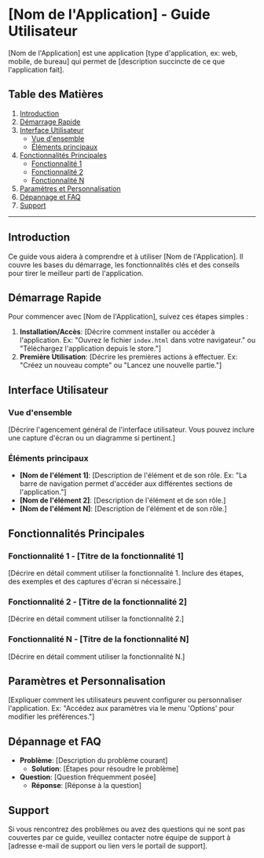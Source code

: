 # [Nom de l'Application] - Guide Utilisateur

[Nom de l'Application] est une application [type d'application, ex: web, mobile, de bureau] qui permet de [description succincte de ce que l'application fait].

## Table des Matières
1.  [Introduction](#introduction)
2.  [Démarrage Rapide](#démarrage-rapide)
3.  [Interface Utilisateur](#interface-utilisateur)
    *   [Vue d'ensemble](#vue-d'ensemble)
    *   [Éléments principaux](#éléments-principaux)
4.  [Fonctionnalités Principales](#fonctionnalités-principales)
    *   [Fonctionnalité 1](#fonctionnalité-1)
    *   [Fonctionnalité 2](#fonctionnalité-2)
    *   [Fonctionnalité N](#fonctionnalité-n)
5.  [Paramètres et Personnalisation](#paramètres-et-personnalisation)
6.  [Dépannage et FAQ](#dépannage-et-faq)
7.  [Support](#support)

---

## Introduction

Ce guide vous aidera à comprendre et à utiliser [Nom de l'Application]. Il couvre les bases du démarrage, les fonctionnalités clés et des conseils pour tirer le meilleur parti de l'application.

## Démarrage Rapide

Pour commencer avec [Nom de l'Application], suivez ces étapes simples :

1.  **Installation/Accès**: [Décrire comment installer ou accéder à l'application. Ex: "Ouvrez le fichier `index.html` dans votre navigateur." ou "Téléchargez l'application depuis le store."]
2.  **Première Utilisation**: [Décrire les premières actions à effectuer. Ex: "Créez un nouveau compte" ou "Lancez une nouvelle partie."]

## Interface Utilisateur

### Vue d'ensemble

[Décrire l'agencement général de l'interface utilisateur. Vous pouvez inclure une capture d'écran ou un diagramme si pertinent.]

### Éléments principaux

*   **[Nom de l'élément 1]**: [Description de l'élément et de son rôle. Ex: "La barre de navigation permet d'accéder aux différentes sections de l'application."]
*   **[Nom de l'élément 2]**: [Description de l'élément et de son rôle.]
*   **[Nom de l'élément N]**: [Description de l'élément et de son rôle.]

## Fonctionnalités Principales

### Fonctionnalité 1 - [Titre de la fonctionnalité 1]

[Décrire en détail comment utiliser la fonctionnalité 1. Inclure des étapes, des exemples et des captures d'écran si nécessaire.]

### Fonctionnalité 2 - [Titre de la fonctionnalité 2]

[Décrire en détail comment utiliser la fonctionnalité 2.]

### Fonctionnalité N - [Titre de la fonctionnalité N]

[Décrire en détail comment utiliser la fonctionnalité N.]

## Paramètres et Personnalisation

[Expliquer comment les utilisateurs peuvent configurer ou personnaliser l'application. Ex: "Accédez aux paramètres via le menu 'Options' pour modifier les préférences."]

## Dépannage et FAQ

*   **Problème**: [Description du problème courant]
    *   **Solution**: [Étapes pour résoudre le problème]
*   **Question**: [Question fréquemment posée]
    *   **Réponse**: [Réponse à la question]

## Support

Si vous rencontrez des problèmes ou avez des questions qui ne sont pas couvertes par ce guide, veuillez contacter notre équipe de support à [adresse e-mail de support ou lien vers le portail de support].